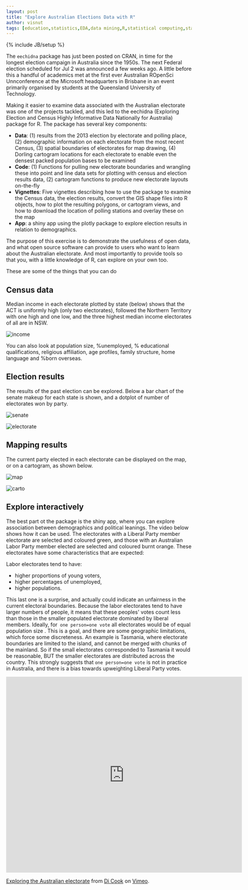 ```yaml
---
layout: post
title: "Explore Australian Elections Data with R"
author: visnut
tags: [education,statistics,EDA,data mining,R,statistical computing,statistical graphics,data wrangling,politics,spatial data,GIS]
---
```

{% include JB/setup %}

The `eechidna` package has just been posted on CRAN, in time for the longest election campaign in Australia since the 1950s. The next Federal election scheduled for Jul 2 was announced a few weeks ago. A little before this a handful of academics met at the first ever Australian ROpenSci Unnconference at the Microsoft headquarters in Brisbane in an event primarily organised by  students at the Queensland University of Technology. 

Making it easier to examine data associated with the Australian electorate was one of the projects tackled, and this led to the eechidna (Exploring Election and Census Highly Informative Data Nationally for Australia) package for R. The package has several key components:

- **Data**: (1) results from the 2013 election by electorate and polling place, (2) demographic information on each electorate from the most recent Census, (3) spatial boundaries of electorates for map drawing, (4) Dorling cartogram locations for each electorate to enable even the densest packed population bases to be examined
- **Code**: (1) Functions for pulling new electorate boundaries and wrangling these into point and line data sets for plotting with census and election results data, (2) cartogram functions to produce new electorate layouts on-the-fly
- **Vignettes**: Five vignettes describing how to use the package to examine the Census data, the election results, convert the GIS shape files into R objects, how to plot the resulting polygons, or cartogram views, and how to download the location of polling stations and overlay these on the map
- **App**: a shiny app using the plotly package to explore election results in relation to demographics.

The purpose of this exercise is to demonstrate the usefulness of open data, and what open source software can provide to users who want to learn about the Australian electorate. And most importantly to provide tools so that you, with a little knowledge of R, can explore on your own too. 

These are some of the things that you can do

## Census data

Median income in each electorate plotted by state (below) shows that the ACT is uniformly high (only two electorates), followed the Northern Territory with one high and one low, and the three highest median income electorates of all are in NSW. 

![income](http://visiphilia.github.io/assets/eechidna-figures/income-boxplot.png)

You can also look at population size, %unemployed, % educational qualifications, religious affiliation, age profiles, family structure, home language and %born overseas.

## Election results

The results of the past election can be explored. Below a bar chart of the senate makeup for each state is shown, and a dotplot of number of electorates won by party.

![senate](http://visiphilia.github.io/assets/eechidna-figures/senate.png)

![electorate](http://visiphilia.github.io/assets/eechidna-figures/electorate-count.png)

## Mapping results

The current party elected in each electorate can be displayed on the map, or on a cartogram, as shown below.

![map](http://visiphilia.github.io/assets/eechidna-figures/electorate-results.png)

![carto](http://visiphilia.github.io/assets/eechidna-figures/electorate-carto.png)

## Explore interactively

The best part ot the package is the shiny app, where you can explore association between demographics and political leanings. The video below shows how it can be used. The electorates with a Liberal Party member electorate are selected and coloured green, and those with an Australian Labor Party member elected are selected and coloured burnt orange. These electorates have some characteristics that are expected:

Labor electorates tend to have:
 
- higher proportions of young voters,
- higher percentages of unemployed, 
- higher populations.

This last one is a surprise, and actually could indicate an unfairness in the current electoral boundaries. Because the labor electorates tend to have larger numbers of people, it means that these peoples' votes count less than those in the smaller populated electorate dominated by liberal members. Ideally, for` one person=one vote` all electorates would be of equal population size . This is a goal, and there are some geographic limitations, which force some discreteness. An example is Tasmania, where electorate boundaries are limited to the island, and cannot be merged with chunks of the mainland. So if the small electorates corresponded to Tasmania it would be reasonable, BUT the smaller electorates are distributed across the country. This strongly suggests that `one person=one vote` is not in practice in Australia, and there is a bias towards upweighting Liberal Party votes.

<iframe src="https://player.vimeo.com/video/167367369" width="640" height="531" frameborder="0" webkitallowfullscreen mozallowfullscreen allowfullscreen></iframe> <p><a href="https://vimeo.com/167367369">Exploring the Australian electorate</a> from <a href="https://vimeo.com/user14048736">Di Cook</a> on <a href="https://vimeo.com">Vimeo</a>.</p>
